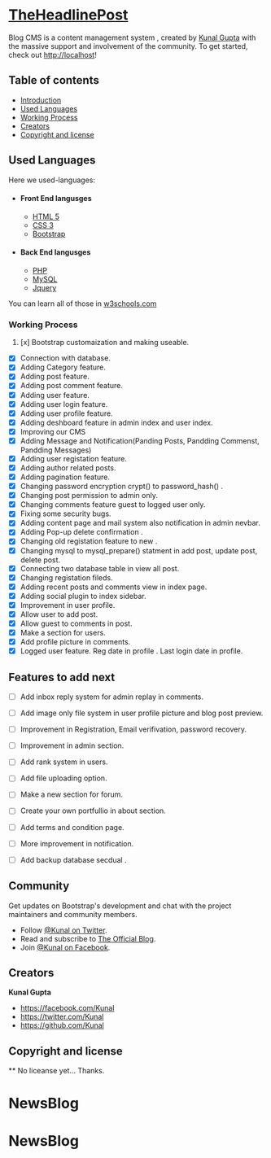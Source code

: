 # [TheHeadlinePost](http://localhost)


Blog CMS is a content management system , created by [Kunal Gupta](https://facebook.com/Kunal) with the massive support and involvement of the community.
To get started, check out <http://localhost>!


## Table of contents

* [Introduction](#blog-cms)
* [Used Languages](#used-languages)
* [Working Process](#documentation)
* [Creators](#creators)
* [Copyright and license](#copyright-and-license)


## Used Languages

Here we used-languages:
- #### Front End langusges
    - [HTML 5](http://html)
    - [CSS 3](css)
    - [Bootstrap](#bootstrap-slack)

- #### Back End langusges
    - [PHP](http://php)
    - [MySQL](mysql)
    - [Jquery](#ajax)

You can learn all of those in [w3schools.com](#http://w3schools.com)

### Working Process

 1. [x] Bootstrap customaization and making useable.
 - [x] Connection with database.
 - [x] Adding Category feature.
 - [x] Adding post feature.
 - [x] Adding post comment feature.
 - [x] Adding user feature.
 - [x] Adding user login feature.
 - [x] Adding user profile feature.
 - [x] Adding deshboard feature in admin index and user index.
 - [x] Improving our CMS
 - [x] Adding Message and Notification(Panding Posts, Pandding Commenst, Pandding Messages)
 - [x] Adding user registation feature.
 - [x] Adding author related posts.
 - [x] Adding pagination feature.
 - [x] Changing password encryption crypt() to password_hash() .
 - [x] Changing post permission to admin only.
 - [x] Changing comments feature guest to logged user only.
 - [x] Fixing some security bugs.
 - [x] Adding content page and mail system also notification in admin nevbar.
 - [x] Adding Pop-up delete confirmation .
 - [x] Changing old registation feature to new .
 - [x] Changing mysql to mysql_prepare() statment in add post, update post, delete post.
 - [x] Connecting two database table in view all post.
 - [x] Changing registation fileds.
 - [x] Adding recent posts and comments view in index page.
 - [x] Adding social plugin to index sidebar.
 - [x] Improvement in user profile.
 - [x] Allow user to add post.
 - [x] Allow guest to comments in post.
 - [x] Make a section for users.
 - [x] Add profile picture in comments.
 - [x] Logged user feature. Reg date in profile . Last login date in profile.

## Features to add next

- [ ] Add inbox reply system for admin replay in comments.
- [ ] Add image only file system in user profile picture and blog post preview.
- [ ] Improvement in Registration, Email verifivation, password recovery.
- [ ] Improvement in admin section.
- [ ] Add rank system in users.
- [ ] Add file uploading option.
- [ ] Make a new section for forum.
- [ ] Create your own portfullio in about section.
- [ ] Add terms and condition page.
- [ ] More improvement in notification.
- [ ] Add backup database secdual .




## Community

Get updates on Bootstrap's development and chat with the project maintainers and community members.

* Follow [@Kunal on Twitter](https://twitter.com/).
* Read and subscribe to [The Official Blog](http://#).
* Join [@Kunal on Facebook](https://facebook.com/).

## Creators

**Kunal Gupta**

* <https://facebook.com/Kunal>
* <https://twitter.com/Kunal>
* <https://github.com/Kunal>



## Copyright and license

** No liceanse yet... Thanks.
# NewsBlog
# NewsBlog
